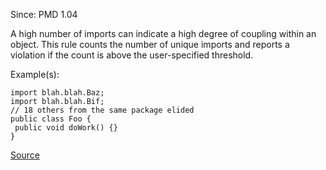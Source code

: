 Since: PMD 1.04

A high number of imports can indicate a high degree of coupling within an object. This rule 
counts the number of unique imports and reports a violation if the count is above the 
user-specified threshold.

Example(s):
```
import blah.blah.Baz;
import blah.blah.Bif;
// 18 others from the same package elided
public class Foo {
 public void doWork() {}
}
```

[Source](https://pmd.github.io/pmd-5.6.1/pmd-java/rules/java/coupling.html#ExcessiveImports)
